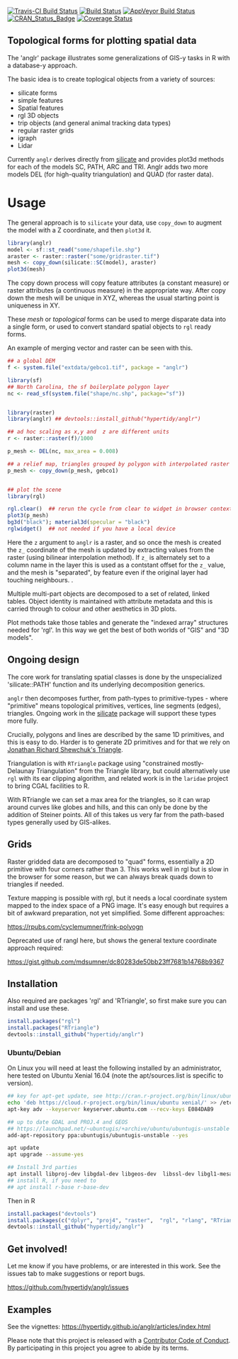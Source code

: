 
[![Travis-CI Build Status](http://badges.herokuapp.com/travis/hypertidy/anglr?branch=master&env=BUILD_NAME=trusty_release&label=linux)](https://travis-ci.org/hypertidy/anglr) [![Build Status](http://badges.herokuapp.com/travis/hypertidy/anglr?branch=master&env=BUILD_NAME=osx_release&label=osx)](https://travis-ci.org/hypertidy/anglr) [![AppVeyor Build Status](https://ci.appveyor.com/api/projects/status/github/hypertidy/anglr?branch=master&svg=true)](https://ci.appveyor.com/project/mdsumner/anglr) [![CRAN\_Status\_Badge](http://www.r-pkg.org/badges/version/anglr)](https://cran.r-project.org/package=anglr) [![Coverage Status](https://img.shields.io/codecov/c/github/hypertidy/anglr/master.svg)](https://codecov.io/github/hypertidy/anglr?branch=master)

<!-- README.md is generated from README.Rmd. Please edit that file -->
Topological forms for plotting spatial data
-------------------------------------------

The 'anglr' package illustrates some generalizations of GIS-y tasks in R with a database-y approach.

The basic idea is to create toplogical objects from a variety of sources:

-   silicate forms
-   simple features
-   Spatial features
-   rgl 3D objects
-   trip objects (and general animal tracking data types)
-   regular raster grids
-   igraph
-   Lidar

Currently `anglr` derives directly from [silicate](https://github.com/hypertidy/silicate) and provides plot3d methods for each of the models SC, PATH, ARC and TRI. Anglr adds two more models DEL (for high-quality triangulation) and QUAD (for raster data).

Usage
=====

The general approach is to `silicate` your data, use `copy_down` to augment the model with a Z coordinate, and then `plot3d` it.

``` r
library(anglr)
model <- sf::st_read("some/shapefile.shp")
araster <- raster::raster("some/gridraster.tif")
mesh <- copy_down(silicate::SC(model), araster)
plot3d(mesh)
```

The copy down process will copy feature attributes (a constant measure) or raster attributes (a continuous measure) in the appropriate way. After copy down the mesh will be unique in XYZ, whereas the usual starting point is uniqueness in XY.

These *mesh* or *topological* forms can be used to merge disparate data into a single form, or used to convert standard spatial objects to `rgl` ready forms.

An example of merging vector and raster can be seen with this.

``` r
## a global DEM
f <- system.file("extdata/gebco1.tif", package = "anglr")

library(sf)
## North Carolina, the sf boilerplate polygon layer
nc <- read_sf(system.file("shape/nc.shp", package="sf"))


library(raster)
library(anglr) ## devtools::install_github("hypertidy/anglr")

## ad hoc scaling as x,y and  z are different units
r <- raster::raster(f)/1000

p_mesh <- DEL(nc, max_area = 0.008)

## a relief map, triangles grouped by polygon with interpolated raster elevation 
p_mesh <- copy_down(p_mesh, gebco1)


## plot the scene
library(rgl)

rgl.clear()  ## rerun the cycle from clear to widget in browser contexts 
plot3(p_mesh) 
bg3d("black"); material3d(specular = "black")
rglwidget()  ## not needed if you have a local device
```

Here the `z` argument to `anglr` is a raster, and so once the mesh is created the `z_` coordinate of the mesh is updated by extracting values from the raster (using bilinear interpolation method). If `z_` is alternately set to a column name in the layer this is used as a contstant offset for the `z_` value, and the mesh is "separated", by feature even if the original layer had touching neighbours. .

Multiple multi-part objects are decomposed to a set of related, linked tables. Object identity is maintained with attribute metadata and this is carried through to colour and other aesthetics in 3D plots.

Plot methods take those tables and generate the "indexed array" structures needed for 'rgl'. In this way we get the best of both worlds of "GIS" and "3D models".

Ongoing design
--------------

The core work for translating spatial classes is done by the unspecialized 'silicate::PATH' function and its underlying decomposition generics.

`anglr` then decomposes further, from path-types to primitive-types - where "primitive" means topological primitives, vertices, line segments (edges), triangles. Ongoing work in the [silicate](https://github.com/hypertidy/silicate) package will support these types more fully.

Crucially, polygons and lines are described by the same 1D primitives, and this is easy to do. Harder is to generate 2D primitives and for that we rely on [Jonathan Richard Shewchuk's Triangle](https://www.cs.cmu.edu/~quake/triangle.html).

Triangulation is with `RTriangle` package using "constrained mostly-Delaunay Triangulation" from the Triangle library, but could alternatively use `rgl` with its ear clipping algorithm, and related work is in the `laridae` project to bring CGAL facilities to R.

With RTriangle we can set a max area for the triangles, so it can wrap around curves like globes and hills, and this can only be done by the addition of Steiner points. All of this takes us very far from the path-based types generally used by GIS-alikes.

Grids
-----

Raster gridded data are decomposed to "quad" forms, essentially a 2D primitive with four corners rather than 3. This works well in rgl but is slow in the browser for some reason, but we can always break quads down to triangles if needed.

Texture mapping is possible with rgl, but it needs a local coordinate system mapped to the index space of a PNG image. It's easy enough but requires a bit of awkward preparation, not yet simplified. Some different approaches:

<https://rpubs.com/cyclemumner/frink-polyogn>

Deprecated use of rangl here, but shows the general texture coordinate approach required:

<https://gist.github.com/mdsumner/dc80283de50bb23ff7681b14768b9367>

Installation
------------

Also required are packages 'rgl' and 'RTriangle', so first make sure you can install and use these.

``` r
install.packages("rgl")
install.packages("RTriangle")
devtools::install_github("hypertidy/anglr")
```

### Ubuntu/Debian

On Linux you will need at least the following installed by an administrator, here tested on Ubuntu Xenial 16.04 (note the apt/sources.list is specific to version).

``` bash
## key for apt-get update, see http://cran.r-project.org/bin/linux/ubuntu/README
echo 'deb https://cloud.r-project.org/bin/linux/ubuntu xenial/' >> /etc/apt/sources.list
apt-key adv --keyserver keyserver.ubuntu.com --recv-keys E084DAB9

## up to date GDAL and PROJ.4 and GEOS
## https://launchpad.net/~ubuntugis/+archive/ubuntu/ubuntugis-unstable
add-apt-repository ppa:ubuntugis/ubuntugis-unstable --yes

apt update 
apt upgrade --assume-yes

## Install 3rd parties
apt install libproj-dev libgdal-dev libgeos-dev  libssl-dev libgl1-mesa-dev libglu1-mesa-dev libudunits2-dev
## install R, if you need to
## apt install r-base r-base-dev 
```

Then in R

``` r
install.packages("devtools")
install.packages(c("dplyr", "proj4", "raster",  "rgl", "rlang", "RTriangle", "spbabel", "tibble", "viridis"))
devtools::install_github("hypertidy/anglr")
```

Get involved!
-------------

Let me know if you have problems, or are interested in this work. See the issues tab to make suggestions or report bugs.

<https://github.com/hypertidy/anglr/issues>

Examples
--------

See the vignettes: <https://hypertidy.github.io/anglr/articles/index.html>

Please note that this project is released with a [Contributor Code of Conduct](CONDUCT.md). By participating in this project you agree to abide by its terms.
